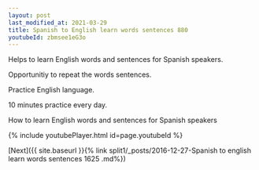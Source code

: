 ```yaml
---
layout: post
last_modified_at: 2021-03-29
title: Spanish to English learn words sentences 880 
youtubeId: zbmsee1eG3o
---
```

 
 
Helps to learn English words and sentences for Spanish speakers.

Opportunitiy to repeat the words sentences. 

Practice English language. 
 
10 minutes practice every day. 
 
How to learn English words and sentences for Spanish speakers 
 
{% include youtubePlayer.html id=page.youtubeId %}
 
 
[Next]({{ site.baseurl }}{% link  split1/_posts/2016-12-27-Spanish to english learn words sentences 1625 .md%})
 
